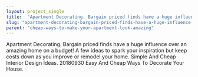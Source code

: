```yaml
---
layout: project_single
title:  "Apartment Decorating. Bargain priced finds have a huge influence over an amazing home on a budget! A few ideas to spark your inspiration but keep costs down as you improve or remodel your home. Simple And Cheap Interior Design Ideas. 20180930 Easy An"
slug: "apartment-decorating-bargain-priced-finds-have-a-huge-influence-over-an-amazing-home-on-a"
parent: "cheap-ways-to-make-your-apartment-look-amazing"
---
```

Apartment Decorating. Bargain priced finds have a huge influence over an amazing home on a budget! A few ideas to spark your inspiration but keep costs down as you improve or remodel your home. Simple And Cheap Interior Design Ideas. 20180930 Easy And Cheap Ways To Decorate Your House.